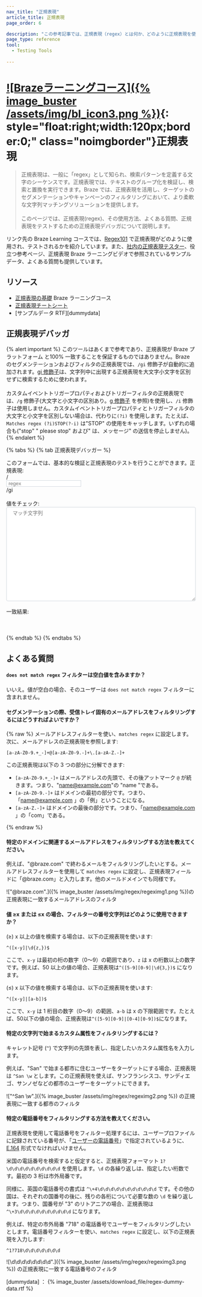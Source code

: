 ```yaml
---
nav_title: "正規表現"
article_title: 正規表現
page_order: 6

description: "この参考記事では、正規表現（regex）とは何か、どのように正規表現を使い始めるか、そして正規表現を検証しテストするためのデバッガー機能を提供しています。"
page_type: reference
tool:
  - Testing Tools
  
---
```


# [![Brazeラーニングコース]({% image_buster /assets/img/bl_icon3.png %})](https://learning.braze.com/regular-expression-basics-for-braze){: style="float:right;width:120px;border:0;" class="noimgborder"}正規表現

<!--{% multi_lang_include video.html id="3h5Xbhl-TxE" align="right" %}-->

> 正規表現は、一般に「regex」として知られ、検索パターンを定義する文字のシーケンスです。正規表現では、テキストのグループ化を検証し、検索と置換を実行できます。Braze では、正規表現を活用し、ターゲットのセグメンテーションやキャンペーンのフィルタリングにおいて、より柔軟な文字列マッチングソリューションを提供します。<br><br>このページでは、正規表現(regex)、その使用方法、よくある質問、正規表現をテストするための正規表現デバッガについて説明します。

リンク先の Braze Learning コースでは、[Regex101][regex] で正規表現がどのように使用され、テストされるかを紹介しています。また、[社内の正規表現テスター](#regex-debugger)、役立つ参考ページ、正規表現 Braze ラーニングビデオで参照されているサンプルデータ、よくある質問も提供しています。

## リソース

- [正規表現の基礎](https://learning.braze.com/regular-expression-basics-for-braze) Braze ラーニングコース 
- [正規表現チートシート]({{site.baseurl}}/regex_cheat_sheet/)
- [サンプルデータ RTF][dummydata]

## 正規表現デバッガ

{% alert important %}
このツールはあくまで参考であり、正規表現が Braze プラットフォーム と100% 一致することを保証するものではありません。Braze のセグメンテーションおよびフィルタの正規表現では、`/gi` 修飾子が自動的に追加されます。[gi 修飾子](https://w3schools.sinsixx.com/jsref/jsref_regexp_modifier_gi.asp.htm)は、文字列中に出現する正規表現を大文字小文字を区別せずに検索するために使われます。  
<br>
カスタムイベントトリガープロパティおよびトリガーフィルタの正規表現では、`/g` 修飾子(大文字と小文字の区別あり。[g 修飾子](https://www.w3schools.com/jsref/jsref_regexp_g.asp) を参照)を使用し、`/i` 修飾子は使用しません。カスタムイベントトリガープロパティとトリガーフィルタの大文字と小文字を区別しない場合は、代わりに`(?i)` を使用します。たとえば、`Matches regex (?i)STOP(?-i)` は"STOP" の使用をキャッチします。いずれの場合も("stop" " please stop" および" は、メッセージ" の送信を停止しません)。
{% endalert %}

{% tabs %}
{% tab 正規表現デバッガー %}
<div>
このフォームでは、基本的な検証と正規表現のテストを行うことができます。
​
正規表現:
​
<div class="input-group">
  <div class="input-group-prepend"><span class="input-group-text">/</span>
  </div>
 <input id="regex_input" value="" class="form-control" placeholder="regex" style="" />
 <div class="input-group-append"><span class="input-group-text">/gi</span>
 </div>
</div>
<br />
値をチェック: <textarea style="" placeholder="マッチ文字列" id="regex_text"></textarea><br /><br />
​
一致結果<span id="reg_count"></span>:<div id="regex_results"></div>
</div>
<style type="text/css">
#regex_text {
  -moz-appearance: textfield-multiline;
  -webkit-appearance: textarea;
  border: 1px solid #ced4da !important;
  overflow: auto;
  padding: 2px;
  resize: both;
  white-space: pre-wrap;
  width:100%;
  height: 250px;
  padding: 5px 15px 5px 1.2em;
  border-radius: 0.25rem;
}
#regex_input {
  border: 1px solid #ced4da !important;
  padding: 0 15px 0 5px;
}
#regex_input.invalid {
  background-color: #f8eef7;
}
.regex_highlight {
  background-color: #66d4b333;
}
#regex_results {
  width: 100%;
  min-height: 2em;
  padding: 5px 15px 5px 0.2em;
}
</style>
<script type="text/javascript">
$( document ).ready(function() {
  function update_inputmatch() {
    var tomatch = $('#regex_input').val();
    var validreg = true;
    $('#regex_input').removeClass('invalid');
    try {
      var regex = new RegExp(tomatch,'gi');
      $('#regex_results').html('');
    } catch(e) {
      $('#regex_input').addClass('invalid');
      validreg = false;
      $('#regex_results').html('Invalid Regular Expression').prepend('&nbsp;&nbsp;&nbsp;');
    }
    if (validreg){
      if ($('#regex_text').val() ) {
        if (tomatch) {
          var input_str = $('#regex_text').val().split(/\r?\n/);
          var input_replaced = [];
          var reg_count = 0;
          for (var i = 0; i < input_str.length; i++) {
            var inp_rep = ''
            var matched = input_str[i].match(regex);
            if (matched) {
              inp_rep = '<i class="far fa-check-square"></i> ';
              reg_count++;
            }
            else {
              inp_rep = '<i class="far fa-square"></i> ';
            }
            inp_rep += input_str[i].replace(regex,'<span class="regex_highlight">$&</span>');
            input_replaced.push(inp_rep)
          }
          if (reg_count) {
            $('#reg_count').html(' (' + reg_count + ')');
          }
          else {
            $('#reg_count').html('');
          }
          $('#regex_results').html(input_replaced.join('<br />'));
        }
      }
      else {
        $('#regex_results').html('');
      }
    }
  }
  $('#regex_input, #regex_text').keyup(function(k){
    update_inputmatch();
  });
});
</script>

{% endtab %}
{% endtabs %}

## よくある質問

#### `does not match regex` フィルターは空白値を含みますか？

いいえ。値が空白の場合、そのユーザーは `does not match regex` フィルターに含まれません。

#### セグメンテーションの際、受信トレイ固有のメールアドレスをフィルタリングするにはどうすればよいですか？

{% raw %}
メールアドレスフィルターを使い、`matches regex` に設定します。次に、メールアドレスの正規表現を参照します: 

```
[a-zA-Z0-9.+_-]+@[a-zA-Z0-9.-]+\.[a-zA-Z.-]+
```

この正規表現は以下の 3 つの部分に分解できます:

- `[a-zA-Z0-9.+_-]+` はメールアドレスの先頭で、その後アットマーク `@` が続きます。つまり、"name@example.com"の "name "である。
- `[a-zA-Z0-9.-]+` はドメインの最初の部分です。つまり、「name@example.com 」の「例」ということになる。
- `[a-zA-Z.-]+` はドメインの最後の部分です。つまり、「name@example.com 」の「com」である。

{% endraw %}

#### 特定のドメインに関連するメールアドレスをフィルタリングする方法を教えてください。

例えば、"@braze.com" で終わるメールをフィルタリングしたいとする。メールアドレスフィルターを使用して `matches regex` に設定し、正規表現フィールドに「@braze.com」と入力します。他のメールドメインでも同様です。

!["@braze.com".]({% image_buster /assets/img/regex/regeximg1.png %})の正規表現に一致するメールアドレスのフィルタ

#### 値 ≥x または ≤x の場合、フィルターの番号文字列はどのように使用できますか？

(≥) x 以上の値を検索する場合は、以下の正規表現を使います:

```
^([x-y]|\d{z,})$
```

ここで、`x-y` は最初の桁の数字（0～9）の範囲であり、`z` は x の桁数以上の数字です。例えば、50 以上の値の場合、正規表現は`^([5-9][0-9]|\d{3,})$` になります。

(≤) x 以下の値を検索する場合は、以下の正規表現を使います:

```
^([x-y]|[a-b])$
```

ここで、`x-y` は 1 桁目の数字（0～9）の範囲、`a-b` は x の下限範囲です。たとえば、50以下の値の場合、正規表現は`^([5-9][0-9]|[0-4][0-9])$`になります。

#### 特定の文字列で始まるカスタム属性をフィルタリングするには？

キャレット記号 (`^`) で文字列の先頭を表し、指定したいカスタム属性名を入力します。

例えば、"San" で始まる都市に住むユーザーをターゲットにする場合、正規表現は `^San \w` とします。この正規表現を使えば、サンフランシスコ、サンディエゴ、サンノゼなどの都市のユーザーをターゲットにできます。

!["^San \\w".]({% image_buster /assets/img/regex/regeximg2.png %}) の正規表現に一致する都市のフィルタ

#### 特定の電話番号をフィルタリングする方法を教えてください。

正規表現を使用して電話番号をフィルター処理するには、ユーザープロファイルに記録されている番号が、「[ユーザーの電話番号]({{site.baseurl}}/user_guide/message_building_by_channel/sms/phone_numbers/user_phone_numbers/)」で指定されているように、[E.164](https://en.wikipedia.org/wiki/E.164) 形式でなければいけません。

米国の電話番号を検索すると仮定すると、正規表現フォーマット `1?\d\d\d\d\d\d\d\d\d\d` を使用します。`\d` の各繰り返しは、指定したい桁数です。最初の 3 桁は市外局番です。

同様に、英国の電話番号の書式は `^\+4\d\d\d\d\d\d\d\d\d\d\d` です。その他の国は、それぞれの国番号の後に、残りの各桁について必要な数の `\d` を繰り返します。つまり、国番号が "3" のリトアニアの場合、正規表現は `^\+3\d\d\d\d\d\d\d\d\d\d` になります。

例えば、特定の市外局番 "718" の電話番号でユーザーをフィルタリングしたいとします。電話番号フィルターを使い、`matches regex` に設定し、以下の正規表現を入力します: 

```
^1?718\d\d\d\d\d\d\d
```

![\\d\\d\\d\\d\\d\\d\\d\\d".]({% image_buster /assets/img/regex/regeximg3.png %}) の正規表現に一致する電話番号のフィルタ


[regex]: https://regex101.com/
[dummydata] ： {% image_buster /assets/download_file/regex-dummy-data.rtf %}
